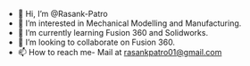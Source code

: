 - 👋 Hi, I’m @Rasank-Patro
- 👀 I’m interested in Mechanical Modelling and Manufacturing.
- 🌱 I’m currently learning Fusion 360 and Solidworks.
- 💞️ I’m looking to collaborate on Fusion 360.
- 📫 How to reach me- Mail at rasankpatro01@gmail.com

<!---
Rasank-Patro/Rasank-Patro is a ✨ special ✨ repository because its `README.md` (this file) appears on your GitHub profile.
You can click the Preview link to take a look at your changes.
--->

